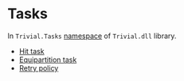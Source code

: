 # Tasks

In `Trivial.Tasks` [namespace](./) of `Trivial.dll` library.

- [Hit task](./hittask)
- [Equipartition task](./equipartition)
- [Retry policy](./retry)
